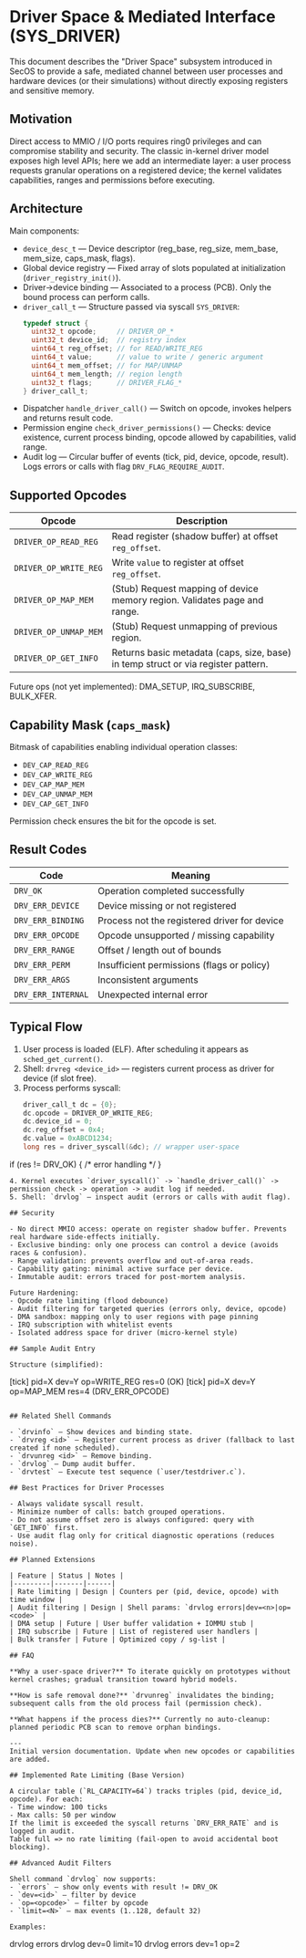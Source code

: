 # Driver Space & Mediated Interface (SYS_DRIVER)

This document describes the "Driver Space" subsystem introduced in SecOS to provide a safe, mediated channel between user processes and hardware devices (or their simulations) without directly exposing registers and sensitive memory.

## Motivation

Direct access to MMIO / I/O ports requires ring0 privileges and can compromise stability and security. The classic in-kernel driver model exposes high level APIs; here we add an intermediate layer: a user process requests granular operations on a registered device; the kernel validates capabilities, ranges and permissions before executing.

## Architecture

Main components:

- `device_desc_t` — Device descriptor (reg_base, reg_size, mem_base, mem_size, caps_mask, flags).
- Global device registry — Fixed array of slots populated at initialization (`driver_registry_init()`).
- Driver→device binding — Associated to a process (PCB). Only the bound process can perform calls.
- `driver_call_t` — Structure passed via syscall `SYS_DRIVER`:
  ```c
  typedef struct {
    uint32_t opcode;     // DRIVER_OP_*
    uint32_t device_id;  // registry index
    uint64_t reg_offset; // for READ/WRITE_REG
    uint64_t value;      // value to write / generic argument
    uint64_t mem_offset; // for MAP/UNMAP
    uint64_t mem_length; // region length
    uint32_t flags;      // DRIVER_FLAG_*
  } driver_call_t;
  ```
- Dispatcher `handle_driver_call()` — Switch on opcode, invokes helpers and returns result code.
- Permission engine `check_driver_permissions()` — Checks: device existence, current process binding, opcode allowed by capabilities, valid range.
- Audit log — Circular buffer of events (tick, pid, device, opcode, result). Logs errors or calls with flag `DRV_FLAG_REQUIRE_AUDIT`.

## Supported Opcodes

| Opcode | Description |
|--------|-------------|
| `DRIVER_OP_READ_REG`  | Read register (shadow buffer) at offset `reg_offset`. |
| `DRIVER_OP_WRITE_REG` | Write `value` to register at offset `reg_offset`. |
| `DRIVER_OP_MAP_MEM`   | (Stub) Request mapping of device memory region. Validates page and range. |
| `DRIVER_OP_UNMAP_MEM` | (Stub) Request unmapping of previous region. |
| `DRIVER_OP_GET_INFO`  | Returns basic metadata (caps, size, base) in temp struct or via register pattern. |

Future ops (not yet implemented): DMA_SETUP, IRQ_SUBSCRIBE, BULK_XFER.

## Capability Mask (`caps_mask`)

Bitmask of capabilities enabling individual operation classes:
- `DEV_CAP_READ_REG`
- `DEV_CAP_WRITE_REG`
- `DEV_CAP_MAP_MEM`
- `DEV_CAP_UNMAP_MEM`
- `DEV_CAP_GET_INFO`

Permission check ensures the bit for the opcode is set.

## Result Codes

| Code | Meaning |
|--------|-------------|
| `DRV_OK` | Operation completed successfully |
| `DRV_ERR_DEVICE` | Device missing or not registered |
| `DRV_ERR_BINDING` | Process not the registered driver for device |
| `DRV_ERR_OPCODE` | Opcode unsupported / missing capability |
| `DRV_ERR_RANGE` | Offset / length out of bounds |
| `DRV_ERR_PERM` | Insufficient permissions (flags or policy) |
| `DRV_ERR_ARGS` | Inconsistent arguments |
| `DRV_ERR_INTERNAL` | Unexpected internal error |

## Typical Flow

1. User process is loaded (ELF). After scheduling it appears as `sched_get_current()`.
2. Shell: `drvreg <device_id>` — registers current process as driver for device (if slot free).
3. Process performs syscall:
   ```c
   driver_call_t dc = {0};
   dc.opcode = DRIVER_OP_WRITE_REG;
   dc.device_id = 0;
   dc.reg_offset = 0x4;
   dc.value = 0xABCD1234;
   long res = driver_syscall(&dc); // wrapper user-space
  if (res != DRV_OK) { /* error handling */ }
   ```
4. Kernel executes `driver_syscall()` -> `handle_driver_call()` -> permission check -> operation -> audit log if needed.
5. Shell: `drvlog` — inspect audit (errors or calls with audit flag).

## Security

- No direct MMIO access: operate on register shadow buffer. Prevents real hardware side-effects initially.
- Exclusive binding: only one process can control a device (avoids races & confusion).
- Range validation: prevents overflow and out-of-area reads.
- Capability gating: minimal active surface per device.
- Immutable audit: errors traced for post-mortem analysis.

Future Hardening:
- Opcode rate limiting (flood debounce)
- Audit filtering for targeted queries (errors only, device, opcode)
- DMA sandbox: mapping only to user regions with page pinning
- IRQ subscription with whitelist events
- Isolated address space for driver (micro-kernel style)

## Sample Audit Entry

Structure (simplified):
```
[tick] pid=X dev=Y op=WRITE_REG res=0 (OK)
[tick] pid=X dev=Y op=MAP_MEM res=4 (DRV_ERR_OPCODE)
```

## Related Shell Commands

- `drvinfo` — Show devices and binding state.
- `drvreg <id>` — Register current process as driver (fallback to last created if none scheduled).
- `drvunreg <id>` — Remove binding.
- `drvlog` — Dump audit buffer.
- `drvtest` — Execute test sequence (`user/testdriver.c`).

## Best Practices for Driver Processes

- Always validate syscall result.
- Minimize number of calls: batch grouped operations.
- Do not assume offset zero is always configured: query with `GET_INFO` first.
- Use audit flag only for critical diagnostic operations (reduces noise).

## Planned Extensions

| Feature | Status | Notes |
|---------|-------|------|
| Rate limiting | Design | Counters per (pid, device, opcode) with time window |
| Audit filtering | Design | Shell params: `drvlog errors|dev=<n>|op=<code>` |
| DMA setup | Future | User buffer validation + IOMMU stub |
| IRQ subscribe | Future | List of registered user handlers |
| Bulk transfer | Future | Optimized copy / sg-list |

## FAQ

**Why a user-space driver?** To iterate quickly on prototypes without kernel crashes; gradual transition toward hybrid models.

**How is safe removal done?** `drvunreg` invalidates the binding; subsequent calls from the old process fail (permission check).

**What happens if the process dies?** Currently no auto-cleanup: planned periodic PCB scan to remove orphan bindings.

---
Initial version documentation. Update when new opcodes or capabilities are added.

## Implemented Rate Limiting (Base Version)

A circular table (`RL_CAPACITY=64`) tracks triples (pid, device_id, opcode). For each:
- Time window: 100 ticks
- Max calls: 50 per window
If the limit is exceeded the syscall returns `DRV_ERR_RATE` and is logged in audit.
Table full => no rate limiting (fail-open to avoid accidental boot blocking).

## Advanced Audit Filters

Shell command `drvlog` now supports:
- `errors` — show only events with result != DRV_OK
- `dev=<id>` — filter by device
- `op=<opcode>` — filter by opcode
- `limit=<N>` — max events (1..128, default 32)

Examples:
```
drvlog errors
drvlog dev=0 limit=10
drvlog errors dev=1 op=2
```

